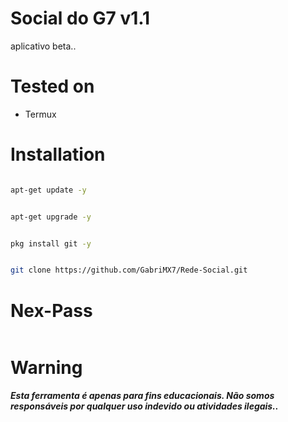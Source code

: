 # Social do G7 v1.1
aplicativo beta..

# Tested on
- Termux

# Installation

```bash

apt-get update -y

```

```bash

apt-get upgrade -y

```

```bash

pkg install git -y

```

```bash

git clone https://github.com/GabriMX7/Rede-Social.git

```

# Nex-Pass
![]()

# Warning
***Esta ferramenta é apenas para fins educacionais.  Não somos responsáveis por qualquer uso indevido ou atividades ilegais..***
